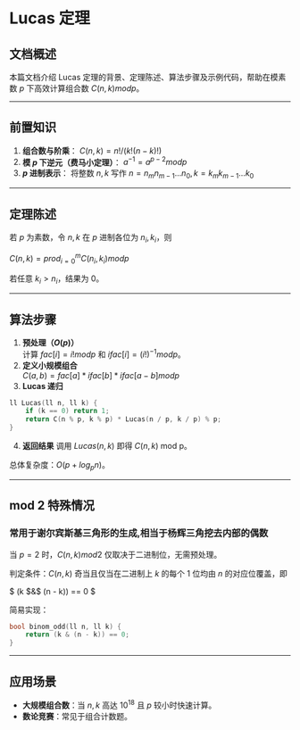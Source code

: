 # Lucas 定理

## 文档概述

本篇文档介绍 Lucas 定理的背景、定理陈述、算法步骤及示例代码，帮助在模素数 $p$ 下高效计算组合数 $C(n,k) mod p$。

---

## 前置知识

1. **组合数与阶乘**： $C(n,k)=n!/(k!(n-k)!)$
2. **模 $p$ 下逆元（费马小定理）**： $a^{-1}=a^{p-2} mod p$
3. **$p$ 进制表示**： 将整数 $n,k$ 写作 $n=n_mn_{m-1}...n_0, k=k_mk_{m-1}...k_0$

---

## 定理陈述

若 $p$ 为素数，令 $n,k$ 在 $p$ 进制各位为 $n_i,k_i$，则

$C(n,k)=prod_{i=0}^m C(n_i,k_i) mod p$

若任意 $k_i>n_i$，结果为 0。

---

## 算法步骤

1. **预处理（$O(p)$）**  
   计算 $fac[i]=i! mod p$ 和 $ifac[i]=(i!)^{-1} mod p$。
2. **定义小规模组合**  
   $C(a,b)=fac[a]*ifac[b]*ifac[a-b] mod p$
3. **Lucas 递归**

```cpp
ll Lucas(ll n, ll k) {
    if (k == 0) return 1;
    return C(n % p, k % p) * Lucas(n / p, k / p) % p;
}
````

4. **返回结果**
   调用 $Lucas(n,k)$ 即得 $C(n,k)$ mod p。

总体复杂度：$O(p+log_p n)$。

---

## mod 2 特殊情况

### 常用于谢尔宾斯基三角形的生成,相当于杨辉三角挖去内部的偶数

当 $p=2$ 时，$C(n,k) mod 2$ 仅取决于二进制位，无需预处理。

判定条件：$C(n,k)$ 奇当且仅当在二进制上 $k$ 的每个 1 位均由 $n$ 的对应位覆盖，即

$ (k $&$ (n - k)) == 0 $

简易实现：

```cpp
bool binom_odd(ll n, ll k) {
    return (k & (n - k)) == 0;
}
```

---

## 应用场景

* **大规模组合数**：当 $n,k$ 高达 $10^{18}$ 且 $p$ 较小时快速计算。
* **数论竞赛**：常见于组合计数题。

